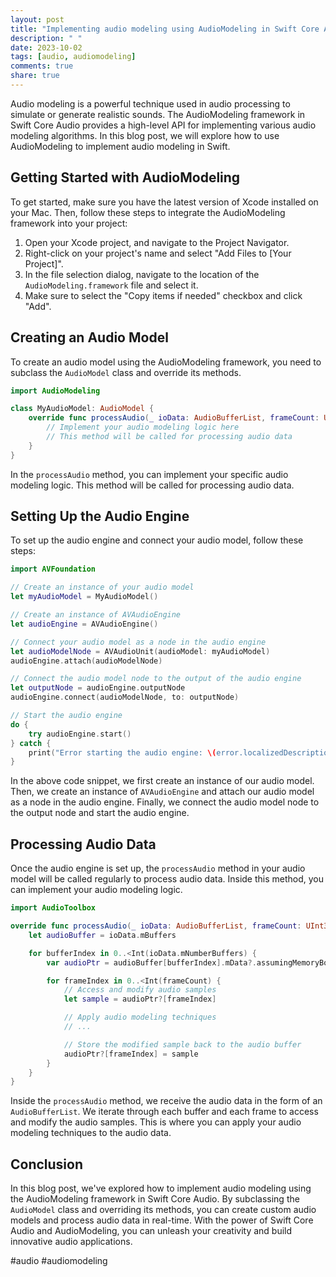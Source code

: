 ```yaml
---
layout: post
title: "Implementing audio modeling using AudioModeling in Swift Core Audio"
description: " "
date: 2023-10-02
tags: [audio, audiomodeling]
comments: true
share: true
---
```


Audio modeling is a powerful technique used in audio processing to simulate or generate realistic sounds. The AudioModeling framework in Swift Core Audio provides a high-level API for implementing various audio modeling algorithms. In this blog post, we will explore how to use AudioModeling to implement audio modeling in Swift.

## Getting Started with AudioModeling

To get started, make sure you have the latest version of Xcode installed on your Mac. Then, follow these steps to integrate the AudioModeling framework into your project:

1. Open your Xcode project, and navigate to the Project Navigator.
2. Right-click on your project's name and select "Add Files to [Your Project]".
3. In the file selection dialog, navigate to the location of the `AudioModeling.framework` file and select it.
4. Make sure to select the "Copy items if needed" checkbox and click "Add".

## Creating an Audio Model

To create an audio model using the AudioModeling framework, you need to subclass the `AudioModel` class and override its methods.

```swift
import AudioModeling

class MyAudioModel: AudioModel {
    override func processAudio(_ ioData: AudioBufferList, frameCount: UInt32, sampleRate: Float64) {
        // Implement your audio modeling logic here
        // This method will be called for processing audio data
    }
}
```

In the `processAudio` method, you can implement your specific audio modeling logic. This method will be called for processing audio data.

## Setting Up the Audio Engine

To set up the audio engine and connect your audio model, follow these steps:

```swift
import AVFoundation

// Create an instance of your audio model
let myAudioModel = MyAudioModel()

// Create an instance of AVAudioEngine
let audioEngine = AVAudioEngine()

// Connect your audio model as a node in the audio engine
let audioModelNode = AVAudioUnit(audioModel: myAudioModel)
audioEngine.attach(audioModelNode)

// Connect the audio model node to the output of the audio engine
let outputNode = audioEngine.outputNode
audioEngine.connect(audioModelNode, to: outputNode)

// Start the audio engine
do {
    try audioEngine.start()
} catch {
    print("Error starting the audio engine: \(error.localizedDescription)")
}
```

In the above code snippet, we first create an instance of our audio model. Then, we create an instance of `AVAudioEngine` and attach our audio model as a node in the audio engine. Finally, we connect the audio model node to the output node and start the audio engine.

## Processing Audio Data

Once the audio engine is set up, the `processAudio` method in your audio model will be called regularly to process audio data. Inside this method, you can implement your audio modeling logic.

```swift
import AudioToolbox

override func processAudio(_ ioData: AudioBufferList, frameCount: UInt32, sampleRate: Float64) {
    let audioBuffer = ioData.mBuffers

    for bufferIndex in 0..<Int(ioData.mNumberBuffers) {
        var audioPtr = audioBuffer[bufferIndex].mData?.assumingMemoryBound(to: Float.self)

        for frameIndex in 0..<Int(frameCount) {
            // Access and modify audio samples
            let sample = audioPtr?[frameIndex]

            // Apply audio modeling techniques
            // ...

            // Store the modified sample back to the audio buffer
            audioPtr?[frameIndex] = sample
        }
    }
}
```

Inside the `processAudio` method, we receive the audio data in the form of an `AudioBufferList`. We iterate through each buffer and each frame to access and modify the audio samples. This is where you can apply your audio modeling techniques to the audio data.

## Conclusion

In this blog post, we've explored how to implement audio modeling using the AudioModeling framework in Swift Core Audio. By subclassing the `AudioModel` class and overriding its methods, you can create custom audio models and process audio data in real-time. With the power of Swift Core Audio and AudioModeling, you can unleash your creativity and build innovative audio applications.

#audio #audiomodeling